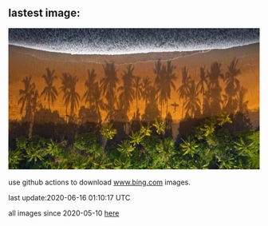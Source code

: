 ## lastest image:
![](images/SurfSeason.jpg)

use github actions to download www.bing.com images.

last update:2020-06-16 01:10:17 UTC

all images since 2020-05-10 [here](https://github.com/counter2015/bing-daily-images/tree/master/images) 

